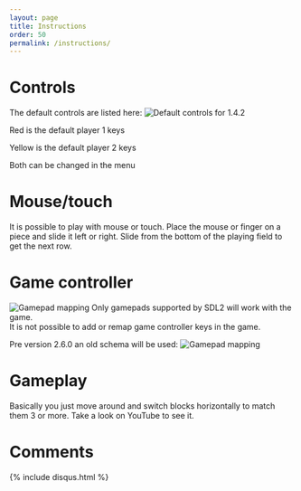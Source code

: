 ```yaml
---
layout: page
title: Instructions
order: 50
permalink: /instructions/
---
```

# Controls
The default controls are listed here:
![Default controls for 1.4.2](../images/Blank-extended-keyboard-by-Cy21-cc-at-by-sa-blockattack.png "Controls")

Red is the default player 1 keys

Yellow is the default player 2 keys

Both can be changed in the menu

# Mouse/touch

It is possible to play with mouse or touch. Place the mouse or finger on a piece and slide it left or right. Slide from the bottom of the playing field to get the next row.

# Game controller

![Gamepad mapping](../images/blockattack_gamepad_controls-2.6.0.png "Gamepad controls from 2.6.0")
Only gamepads supported by SDL2 will work with the game.  
It is not possible to add or remap game controller keys in the game.

Pre version 2.6.0 an old schema will be used:
![Gamepad mapping](../images/blockattack_gamepad_controls-2.3.0.png "Gamepad controls up to 2.5.z")



# Gameplay

Basically you just move around and switch blocks horizontally to match them 3 or more. Take a look on YouTube to see it.

# Comments

{% include disqus.html %}
